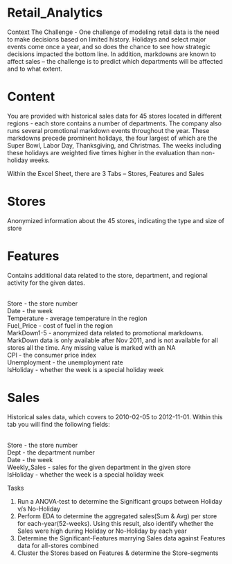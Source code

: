 # Retail_Analytics

Context
The Challenge - One challenge of modeling retail data is the need to make decisions based on limited history. Holidays and select major events come once a year, and so does the chance to see how strategic decisions impacted the bottom line. In addition, markdowns are known to affect sales – the challenge is to predict which departments will be affected and to what extent.

# Content
You are provided with historical sales data for 45 stores located in different regions - each store contains a number of departments. The company also runs several promotional markdown events throughout the year. These markdowns precede prominent holidays, the four largest of which are the Super Bowl, Labor Day, Thanksgiving, and Christmas. The weeks including these holidays are weighted five times higher in the evaluation than non-holiday weeks.

Within the Excel Sheet, there are 3 Tabs – Stores, Features and Sales

# Stores
Anonymized information about the 45 stores, indicating the type and size of store

# Features
Contains additional data related to the store, department, and regional activity for the given dates.

<br> Store - the store number
<br> Date - the week
<br> Temperature - average temperature in the region
<br> Fuel_Price - cost of fuel in the region
<br> MarkDown1-5 - anonymized data related to promotional markdowns. MarkDown data is only available after Nov 2011, and is not available for all stores all the time. Any missing value is marked with an NA
<br> CPI - the consumer price index
<br> Unemployment - the unemployment rate
<br> IsHoliday - whether the week is a special holiday week

# Sales
Historical sales data, which covers to 2010-02-05 to 2012-11-01. Within this tab you will find the following fields:

<br> Store - the store number
<br> Dept - the department number
<br> Date - the week
<br> Weekly_Sales -  sales for the given department in the given store
<br> IsHoliday - whether the week is a special holiday week

Tasks

1. Run a ANOVA-test to determine the Significant groups between Holiday v/s No-Holiday
2. Perform EDA to determine the aggregated sales(Sum & Avg) per store for each-year(52-weeks). Using this result, also identify whether the Sales were high during Holiday or No-Holiday by each year
3. Determine the Significant-Features marrying Sales data against Features data for all-stores combined
4. Cluster the Stores based on Features & determine the Store-segments
